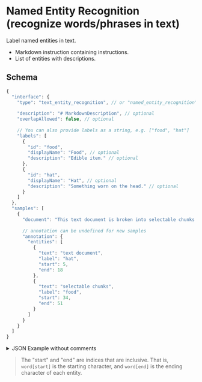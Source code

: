 # Named Entity Recognition (recognize words/phrases in text)

Label named entities in text.

- Markdown instruction containing instructions.
- List of entities with descriptions.


## Schema

```javascript
{
  "interface": {
    "type": "text_entity_recognition", // or "named_entity_recognition"
    
    "description": "# MarkdownDescription", // optional
    "overlapAllowed": false, // optional
    
    // You can also provide labels as a string, e.g. ["food", "hat"]
    "labels": [
      {
        "id": "food",
        "displayName": "Food", // optional
        "description": "Edible item." // optional
      },
      {
        "id": "hat",
        "displayName": "Hat", // optional
        "description": "Something worn on the head." // optional
      }
    ]
  },
  "samples": [
    {
      "document": "This text document is broken into selectable chunks.",
      
      // annotation can be undefined for new samples
      "annotation": {
        "entities": [
          {
            "text": "text document",
            "label": "hat",
            "start": 5,
            "end": 18
          },
          {
            "text": "selectable chunks",
            "label": "food",
            "start": 34,
            "end": 51
          }
        ]
      }
    }
  ]
}
```

<details>
  <summary>JSON Example without comments</summary>
  
  ```json
  {
  "interface": {
    "type": "text_entity_recognition",
    "description": "# MarkdownDescription",
    "overlapAllowed": false,
    "labels": [
      {
        "id": "food",
        "displayName": "Food",
        "description": "Edible item."
      },
      {
        "id": "hat",
        "displayName": "Hat",
        "description": "Something worn on the head."
      }
    ]
  },
  "samples": [
    {
      "document": "This text document is broken into selectable chunks.",
      "annotation": {
        "entities": [
          {
            "text": "text document",
            "label": "hat",
            "start": 5,
            "end": 18
          },
          {
            "text": "selectable chunks",
            "label": "food",
            "start": 34,
            "end": 51
          }
        ]
      }
    }
  ]
}
  ```
</details>

> The "start" and "end" are indices that are inclusive. That is, `word[start]` is the starting
> character, and `word[end]` is the ending character of each entity.

